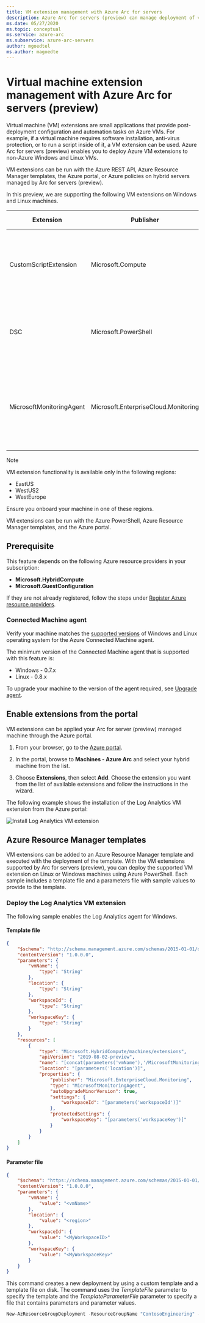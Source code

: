 ```yaml
---
title: VM extension management with Azure Arc for servers
description: Azure Arc for servers (preview) can manage deployment of virtual machine extensions that provide post-deployment configuration and automation tasks with non-Azure VMs.
ms.date: 05/27/2020
ms.topic: conceptual
ms.service: azure-arc
ms.subservice: azure-arc-servers
author: mgoedtel
ms.author: magoedte
---
```


# Virtual machine extension management with Azure Arc for servers (preview)

Virtual machine (VM) extensions are small applications that provide post-deployment configuration and automation tasks on Azure VMs. For example, if a virtual machine requires software installation, anti-virus protection, or to run a script inside of it, a VM extension can be used. Azure Arc for servers (preview) enables you to deploy Azure VM extensions to non-Azure Windows and Linux VMs. 

VM extensions can be run with the Azure REST API, Azure Resource Manager templates, the Azure portal, or Azure policies on hybrid servers managed by Arc for servers (preview).

In this preview, we are supporting the following VM extensions on Windows and Linux machines.

|Extension |Publisher |Additional information |
|----------|----------|-----------------------|
|CustomScriptExtension |Microsoft.Compute |[Windows Custom Script Extension](../../virtual-machines/extensions/custom-script-windows.md)<br> [Linux Custom Script Extension Version 2](../../virtual-machines/extensions/custom-script-linux.md) |
|DSC |Microsoft.PowerShell|[Windows PowerShell DSC Extension](../../virtual-machines/extensions/dsc-windows.md)<br> [PowerShell DSC Extension for Linux](../../virtual-machines/extensions/dsc-linux.md) |
|MicrosoftMonitoringAgent |Microsoft.EnterpriseCloud.Monitoring |[Log Analytics VM extension for Windows](../../virtual-machines/extensions/oms-windows.md)<br> [Log Analytics VM extension for Linux](../../virtual-machines/extensions/oms-linux.md) |

>[!NOTE]
> VM extension functionality is available only in the following regions:
> * EastUS
> * WestUS2
> * WestEurope
>
> Ensure you onboard your machine in one of these regions.

VM extensions can be run with the Azure PowerShell, Azure Resource Manager templates, and the Azure portal.

## Prerequisite

This feature depends on the following Azure resource providers in your subscription:

* **Microsoft.HybridCompute**
* **Microsoft.GuestConfiguration**

If they are not already registered, follow the steps under [Register Azure resource providers](overview.md#register-azure-resource-providers). 

### Connected Machine agent

Verify your machine matches the [supported versions](overview.md#supported-operating-systems) of Windows and Linux operating system for the Azure Connected Machine agent. 

The minimum version of the Connected Machine agent that is supported with this feature is:

* Windows - 0.7.x
* Linux - 0.8.x

To upgrade your machine to the version of the agent required, see [Upgrade agent](manage-agent.md#upgrading-agent).

## Enable extensions from the portal

VM extensions can be applied your Arc for server (preview) managed machine through the Azure portal.

1. From your browser, go to the [Azure portal](https://aka.ms/arcserver-preview). 

2. In the portal, browse to **Machines - Azure Arc** and select your hybrid machine from the list.

3. Choose **Extensions**, then select **Add**. Choose the extension you want from the list of available extensions and follow the instructions in the wizard.

The following example shows the installation of the Log Analytics VM extension from the Azure portal:

![Install Log Analytics VM extension](./media/manage-vm-extensions/mma-extension-config.png)

## Azure Resource Manager templates

VM extensions can be added to an Azure Resource Manager template and executed with the deployment of the template. With the VM extensions supported by Arc for servers (preview), you can deploy the supported VM extension on Linux or Windows machines using Azure PowerShell. Each sample includes a template file and a parameters file with sample values to provide to the template.

### Deploy the Log Analytics VM extension

The following sample enables the Log Analytics agent for Windows.

#### Template file

```json
{ 
    "$schema": "http://schema.management.azure.com/schemas/2015-01-01/deploymentTemplate.json", 
    "contentVersion": "1.0.0.0", 
    "parameters": { 
        "vmName": { 
            "type": "String" 
        }, 
        "location": { 
            "type": "String" 
        }, 
        "workspaceId": { 
            "type": "String" 
        }, 
        "workspaceKey": { 
            "type": "String" 
        } 
    }, 
    "resources": [ 
        { 
            "type": "Microsoft.HybridCompute/machines/extensions", 
            "apiVersion": "2019-08-02-preview",			 
            "name": "[concat(parameters('vmName'),'/MicrosoftMonitoringAgent')]", 
            "location": "[parameters('location')]", 
            "properties": { 
                "publisher": "Microsoft.EnterpriseCloud.Monitoring", 
                "type": "MicrosoftMonitoringAgent",                 
                "autoUpgradeMinorVersion": true, 
                "settings": { 
                    "workspaceId": "[parameters('workspaceId')]" 
                }, 
                "protectedSettings": { 
                    "workspaceKey": "[parameters('workspaceKey')]" 
                } 
            } 
        } 
    ] 
}
```

#### Parameter file

```json
{ 
    "$schema": "https://schema.management.azure.com/schemas/2015-01-01/deploymentParameters.json#", 
    "contentVersion": "1.0.0.0", 
    "parameters": { 
        "vmName": { 
            "value": "<vmName>" 
        }, 
        "location": { 
            "value": "<region>" 
        }, 
        "workspaceId": { 
            "value": "<MyWorkspaceID>"
        }, 
        "workspaceKey": { 
            "value": "<MyWorkspaceKey>" 
        } 
    } 
} 
```

This command creates a new deployment by using a custom template and a template file on disk. The command uses the *TemplateFile* parameter to specify the template and the *TemplateParameterFile* parameter to specify a file that contains parameters and parameter values.

```powershell
New-AzResourceGroupDeployment -ResourceGroupName "ContosoEngineering" -TemplateFile "D:\Azure\Templates\LogAnalyticsAgentWin.json" -TemplateParameterFile "D:\Azure\Templates\LogAnalyticsAgentWinParms.json"
```